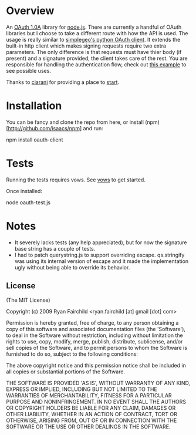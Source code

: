 
# Overview
An [OAuth 1.0A](http://oauth.net/core/1.0a/) library for [node.js](http://nodejs.org).  There are currently a handful of OAuth libraries but I choose to take a different route with how the API is used.  The usage is really similar to [simplegeo's python OAuth client](http://github.com/simplegeo/python-oauth2).  It extends the built-in http client which makes signing requests require two extra parameters.  The only difference is that requests must have thier body (if present) and a signature provided, the client takes care of the rest. You are responsible for handling the authentication flow, check out [this example](http://github.com/unscene/node-oauth/blob/master/examples/twitter.js) to see possible uses.

Thanks to [ciaranj](http://github.com/ciaranj/) for providing a place to 
[start](http://github.com/ciaranj/node-oauth).

# Installation
You can be fancy and clone the repo from here, or install (npm)[http://github.com/isaacs/npm] and run:

   npm install oauth-client

# Tests
Running the tests requires vows.  See [vows](http://vowsjs.org/) to get started.

Once installed:

   node oauth-test.js

# Notes

* It severely lacks tests (any help appreciated), but for now the signature base string has a couple
of tests. 
* I had to patch querystring.js to support overriding escape.  qs.stringify was using its internal version of
escape and it made the implementation ugly without being able to override its behavior.


## License 

(The MIT License)

Copyright (c) 2009 Ryan Fairchild &lt;ryan.fairchild [at] gmail [dot] com&gt;

Permission is hereby granted, free of charge, to any person obtaining
a copy of this software and associated documentation files (the
'Software'), to deal in the Software without restriction, including
without limitation the rights to use, copy, modify, merge, publish,
distribute, sublicense, and/or sell copies of the Software, and to
permit persons to whom the Software is furnished to do so, subject to
the following conditions:

The above copyright notice and this permission notice shall be
included in all copies or substantial portions of the Software.

THE SOFTWARE IS PROVIDED 'AS IS', WITHOUT WARRANTY OF ANY KIND,
EXPRESS OR IMPLIED, INCLUDING BUT NOT LIMITED TO THE WARRANTIES OF
MERCHANTABILITY, FITNESS FOR A PARTICULAR PURPOSE AND NONINFRINGEMENT.
IN NO EVENT SHALL THE AUTHORS OR COPYRIGHT HOLDERS BE LIABLE FOR ANY
CLAIM, DAMAGES OR OTHER LIABILITY, WHETHER IN AN ACTION OF CONTRACT,
TORT OR OTHERWISE, ARISING FROM, OUT OF OR IN CONNECTION WITH THE
SOFTWARE OR THE USE OR OTHER DEALINGS IN THE SOFTWARE.
